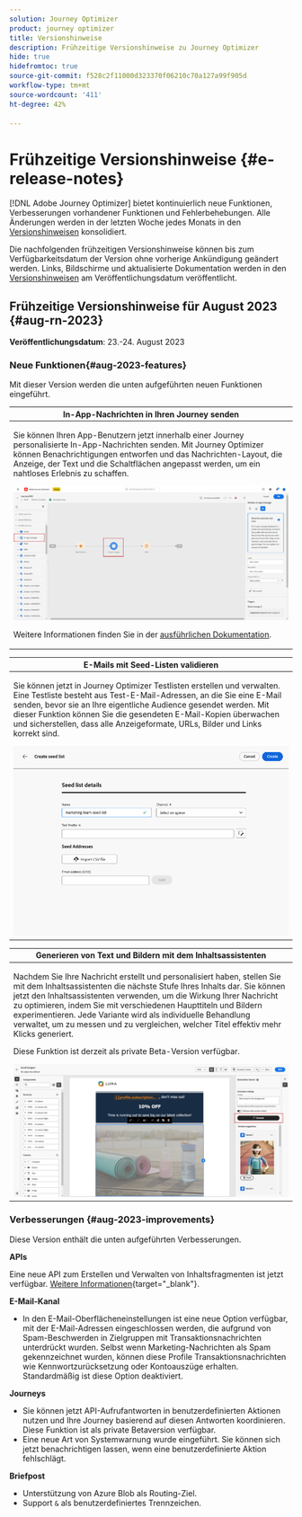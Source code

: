 ```yaml
---
solution: Journey Optimizer
product: journey optimizer
title: Versionshinweise
description: Frühzeitige Versionshinweise zu Journey Optimizer
hide: true
hidefromtoc: true
source-git-commit: f528c2f11000d323370f06210c70a127a99f905d
workflow-type: tm+mt
source-wordcount: '411'
ht-degree: 42%

---
```


# Frühzeitige Versionshinweise {#e-release-notes}

[!DNL Adobe Journey Optimizer] bietet kontinuierlich neue Funktionen, Verbesserungen vorhandener Funktionen und Fehlerbehebungen. Alle Änderungen werden in der letzten Woche jedes Monats in den [Versionshinweisen](release-notes.md) konsolidiert.

Die nachfolgenden frühzeitigen Versionshinweise können bis zum Verfügbarkeitsdatum der Version ohne vorherige Ankündigung geändert werden. Links, Bildschirme und aktualisierte Dokumentation werden in den [Versionshinweisen](release-notes.md) am Veröffentlichungsdatum veröffentlicht.

## Frühzeitige Versionshinweise für August 2023 {#aug-rn-2023}

**Veröffentlichungsdatum**: 23.-24. August 2023

### Neue Funktionen{#aug-2023-features}

Mit dieser Version werden die unten aufgeführten neuen Funktionen eingeführt.

<table>
<thead>
<tr>
<th><strong>In-App-Nachrichten in Ihren Journey senden</strong><br/></th>
</tr>
</thead>
<tbody>
<tr>
<td>
<p>Sie können Ihren App-Benutzern jetzt innerhalb einer Journey personalisierte In-App-Nachrichten senden. Mit Journey Optimizer können Benachrichtigungen entworfen und das Nachrichten-Layout, die Anzeige, der Text und die Schaltflächen angepasst werden, um ein nahtloses Erlebnis zu schaffen.</p>
<img src="assets/in_app_journey_1.png"/>
<p>Weitere Informationen finden Sie in der <a href="../in-app/get-started-in-app.md">ausführlichen Dokumentation</a>.</p>
</tr>
</tbody>
</table>


<table>
<thead>
<tr>
<th><strong>E-Mails mit Seed-Listen validieren</strong><br/></th>
</tr>
</thead>
<tbody>
<tr>
<td>
<p>Sie können jetzt in Journey Optimizer Testlisten erstellen und verwalten. Eine Testliste besteht aus Test-E-Mail-Adressen, an die Sie eine E-Mail senden, bevor sie an Ihre eigentliche Audience gesendet werden. Mit dieser Funktion können Sie die gesendeten E-Mail-Kopien überwachen und sicherstellen, dass alle Anzeigeformate, URLs, Bilder und Links korrekt sind.</p>
<img src="../configuration/assets/seed-list-details.png">
<!--p>For more information, refer to the <a href="../audience/get-started-audience-orchestration.md">detailed documentation</a>.</p-->
</td>
</tr>
</tbody>
</table>


<table>
<thead>
<tr>
<th><strong>Generieren von Text und Bildern mit dem Inhaltsassistenten</strong><br/></th>
</tr>
</thead>
<tbody>
<tr>
<td>
<p>Nachdem Sie Ihre Nachricht erstellt und personalisiert haben, stellen Sie mit dem Inhaltsassistenten die nächste Stufe Ihres Inhalts dar. Sie können jetzt den Inhaltsassistenten verwenden, um die Wirkung Ihrer Nachricht zu optimieren, indem Sie mit verschiedenen Haupttiteln und Bildern experimentieren. Jede Variante wird als individuelle Behandlung verwaltet, um zu messen und zu vergleichen, welcher Titel effektiv mehr Klicks generiert.</p>
<p>Diese Funktion ist derzeit als private Beta-Version verfügbar.</p>
<img src="assets/gen-ai-image-2.png"/>
<!--p>For more information, refer to the <a href="../start/search-filter-categorize.md#tags">detailed documentation</a>.</p-->
</td>
</tr>
</tbody>
</table>



### Verbesserungen {#aug-2023-improvements}

Diese Version enthält die unten aufgeführten Verbesserungen.

**APIs**

Eine neue API zum Erstellen und Verwalten von Inhaltsfragmenten ist jetzt verfügbar. [Weitere Informationen](https://developer.adobe.com/journey-optimizer-apis/references/content-templates/#tag/Content-fragment-API){target="_blank"}.

**E-Mail-Kanal**

* In den E-Mail-Oberflächeneinstellungen ist eine neue Option verfügbar, mit der E-Mail-Adressen eingeschlossen werden, die aufgrund von Spam-Beschwerden in Zielgruppen mit Transaktionsnachrichten unterdrückt wurden. Selbst wenn Marketing-Nachrichten als Spam gekennzeichnet wurden, können diese Profile Transaktionsnachrichten wie Kennwortzurücksetzung oder Kontoauszüge erhalten. Standardmäßig ist diese Option deaktiviert.

**Journeys**

* Sie können jetzt API-Aufrufantworten in benutzerdefinierten Aktionen nutzen und Ihre Journey basierend auf diesen Antworten koordinieren. Diese Funktion ist als private Betaversion verfügbar.
* Eine neue Art von Systemwarnung wurde eingeführt. Sie können sich jetzt benachrichtigen lassen, wenn eine benutzerdefinierte Aktion fehlschlägt.


**Briefpost**

* Unterstützung von Azure Blob als Routing-Ziel.
* Support `&` als benutzerdefiniertes Trennzeichen.